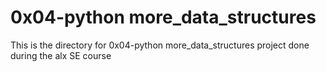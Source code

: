# 0x04-python more_data_structures

This is the directory for 0x04-python more_data_structures project done during the alx SE course
